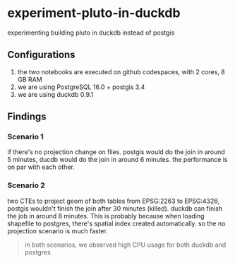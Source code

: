 # experiment-pluto-in-duckdb
experimenting building pluto in duckdb instead of postgis

## Configurations
1. the two notebooks are executed on github codespaces, with 2 cores, 8 GB RAM
2. we are using PostgreSQL 16.0 + postgis 3.4
3. we are using duckdb 0.9.1

## Findings
### Scenario 1
if there's no projection change on files. postgis would do the join in around 5 minutes, ducdb would do the join in around 6 minutes. 
the performance is on par with each other. 

### Scenario 2
two CTEs to project geom of both tables from EPSG:2263 to EPSG:4326, postgis wouldn't finish the join after 30 minutes (killed). duckdb 
can finish the job in around 8 minutes. This is probably because when loading shapefile to postgres, there's spatial index created automatically. 
so the no projection scenario is much faster. 

> in both scenarios, we observed high CPU usage for both duckdb and postgres
